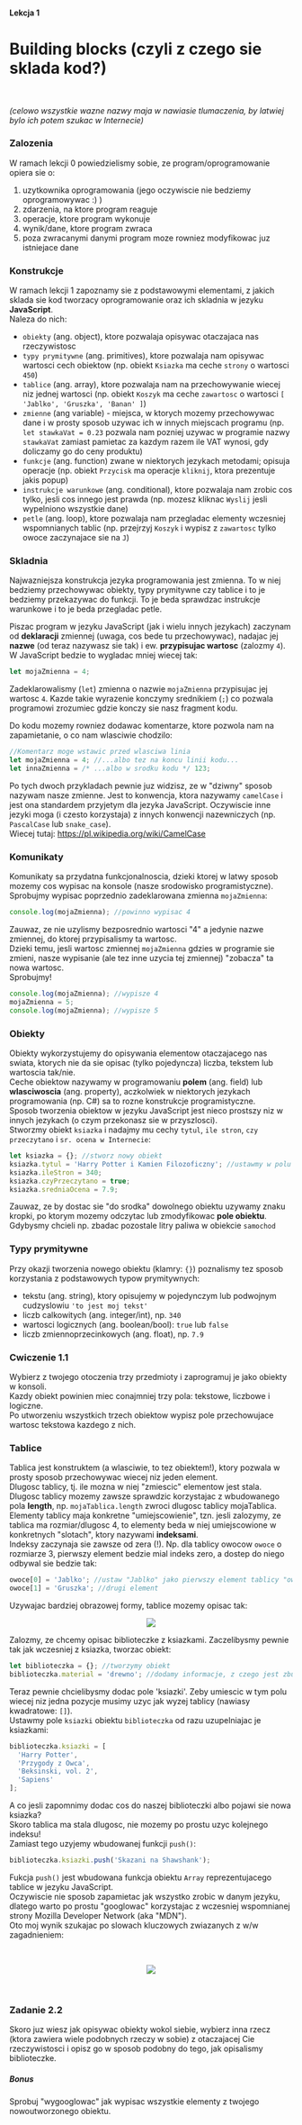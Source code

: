 #### Lekcja 1
# Building blocks (czyli z czego sie sklada kod?)

</br>

*(celowo wszystkie wazne nazwy maja w nawiasie tlumaczenia, by latwiej bylo ich potem szukac w Internecie)*

### Zalozenia

W ramach lekcji 0 powiedzielismy sobie, ze program/oprogramowanie opiera sie o:
1. uzytkownika oprogramowania (jego oczywiscie nie bedziemy oprogramowywac :) )
2. zdarzenia, na ktore program reaguje
3. operacje, ktore program wykonuje
4. wynik/dane, ktore program zwraca
5. poza zwracanymi danymi program moze rowniez modyfikowac juz istniejace dane

### Konstrukcje

W ramach lekcji 1 zapoznamy sie z podstawowymi elementami, z jakich sklada sie kod tworzacy oprogramowanie oraz ich skladnia w jezyku **JavaScript**.<br>
Naleza do nich:
- `obiekty` (ang. object), ktore pozwalaja opisywac otaczajaca nas rzeczywistosc
- `typy prymitywne` (ang. primitives), ktore pozwalaja nam opisywac wartosci cech obiektow (np. obiekt `Ksiazka` ma ceche `strony` o wartosci `450`)
- `tablice` (ang. array), ktore pozwalaja nam na przechowywanie wiecej niz jednej wartosci (np. obiekt `Koszyk` ma ceche `zawartosc` o wartosci `[ 'Jablko', 'Gruszka', 'Banan' ]`)
- `zmienne` (ang variable) - miejsca, w ktorych mozemy przechowywac dane i w prosty sposob uzywac ich w innych miejscach programu (np. `let stawkaVat = 0.23` pozwala nam pozniej uzywac w programie nazwy `stawkaVat` zamiast pamietac za kazdym razem ile VAT wynosi, gdy doliczamy go do ceny produktu)
- `funkcje` (ang. function) zwane w niektorych jezykach metodami; opisuja operacje (np. obiekt `Przycisk` ma operacje `kliknij`, ktora prezentuje jakis popup)
- `instrukcje warunkowe` (ang. conditional), ktore pozwalaja nam zrobic cos tylko, jesli cos innego jest prawda (np. mozesz kliknac `Wyslij` jesli wypelniono wszystkie dane)
- `petle` (ang. loop), ktore pozwalaja nam przegladac elementy wczesniej wspomnianych tablic (np. przejrzyj `Koszyk` i wypisz z `zawartosc` tylko owoce zaczynajace sie na `J`)

### Skladnia

Najwazniejsza konstrukcja jezyka programowania jest zmienna. To w niej bedziemy przechowywac obiekty, typy prymitywne czy tablice i to je bedziemy przekazywac do funkcji. To je beda sprawdzac instrukcje warunkowe i to je beda przegladac petle.<br>

Piszac program w jezyku JavaScript (jak i wielu innych jezykach) zaczynam od **deklaracji** zmiennej (uwaga, cos bede tu przechowywac), nadajac jej **nazwe** (od teraz nazywasz sie tak) i ew. **przypisujac wartosc** (zalozmy `4`).<br>
W JavaScript bedzie to wygladac mniej wiecej tak:
```javascript
let mojaZmienna = 4;
```
Zadeklarowalismy (`let`) zmienna o nazwie `mojaZmienna` przypisujac jej wartosc `4`. Kazde takie wyrazenie konczymy srednikiem (`;`) co pozwala programowi zrozumiec gdzie konczy sie nasz fragment kodu.<br>

Do kodu mozemy rowniez dodawac komentarze, ktore pozwola nam na zapamietanie, o co nam wlasciwie chodzilo:
```javascript
//Komentarz moge wstawic przed wlasciwa linia
let mojaZmienna = 4; //...albo tez na koncu linii kodu...
let innaZmienna = /* ...albo w srodku kodu */ 123;
```

Po tych dwoch przykladach pewnie juz widzisz, ze w "dziwny" sposob nazywam nasze zmienne. Jest to konwencja, ktora nazywamy `camelCase` i jest ona standardem przyjetym dla jezyka JavaScript. Oczywiscie inne jezyki moga (i czesto korzystaja) z innych konwencji nazewniczych (np. `PascalCase` lub `snake_case`).<br>
Wiecej tutaj: https://pl.wikipedia.org/wiki/CamelCase

### Komunikaty

Komunikaty sa przydatna funkcjonalnoscia, dzieki ktorej w latwy sposob mozemy cos wypisac na konsole (nasze srodowisko programistyczne).
Sprobujmy wypisac poprzednio zadeklarowana zmienna `mojaZmienna`:
```javascript
console.log(mojaZmienna); //powinno wypisac 4
```

Zauwaz, ze nie uzylismy bezposrednio wartosci "4" a jedynie nazwe zmiennej, do ktorej przypisalismy ta wartosc.<br>
Dzieki temu, jesli wartosc zmiennej `mojaZmienna` gdzies w programie sie zmieni, nasze wypisanie (ale tez inne uzycia tej zmiennej) "zobacza" ta nowa wartosc.<br>
Sprobujmy!

```javascript
console.log(mojaZmienna); //wypisze 4
mojaZmienna = 5;
console.log(mojaZmienna); //wypisze 5
```

### Obiekty

Obiekty wykorzystujemy do opisywania elementow otaczajacego nas swiata, ktorych nie da sie opisac (tylko pojedyncza) liczba, tekstem lub wartoscia tak/nie.<br>
Ceche obiektow nazywamy w programowaniu **polem** (ang. field) lub **wlasciwoscia** (ang. property), aczkolwiek w niektorych jezykach programowania (np. C#) sa to rozne konstrukcje programistyczne.<br>
Sposob tworzenia obiektow w jezyku JavaScript jest nieco prostszy niz w innych jezykach (o czym przekonasz sie w przyszlosci).<br>
Stworzmy obiekt `ksiazka` i nadajmy mu cechy `tytul`, `ile stron`, `czy przeczytano` i `sr. ocena w Internecie`:
```javascript
let ksiazka = {}; //stworz nowy obiekt
ksiazka.tytul = 'Harry Potter i Kamien Filozoficzny'; //ustawmy w polu 'tytul' wartosc 'Harry Potter (...)
ksiazka.ileStron = 340;
ksiazka.czyPrzeczytano = true;
ksiazka.sredniaOcena = 7.9;
```
Zauwaz, ze by dostac sie "do srodka" dowolnego obiektu uzywamy znaku kropki, po ktorym mozemy odczytac lub zmodyfikowac **pole obiektu**. Gdybysmy chcieli np. zbadac pozostale litry paliwa w obiekcie `samochod`

### Typy prymitywne

Przy okazji tworzenia nowego obiektu (klamry: `{}`) poznalismy tez sposob korzystania z podstawowych typow prymitywnych:
- tekstu (ang. string), ktory opisujemy w pojedynczym lub podwojnym cudzyslowiu `'to jest moj tekst'`
- liczb calkowitych (ang. integer/int), np. `340`
- wartosci logicznych (ang. boolean/bool): `true` lub `false`
- liczb zmiennoprzecinkowych (ang. float), np. `7.9`

### Cwiczenie 1.1

Wybierz z twojego otoczenia trzy przedmioty i zaprogramuj je jako obiekty w konsoli.<br>
Kazdy obiekt powinien miec conajmniej trzy pola: tekstowe, liczbowe i logiczne.<br>
Po utworzeniu wszystkich trzech obiektow wypisz pole przechowujace wartosc tekstowa kazdego z nich.<br>

### Tablice

Tablica jest konstruktem (a wlasciwie, to tez obiektem!), ktory pozwala w prosty sposob przechowywac wiecej niz jeden element.<br>
Dlugosc tablicy, tj. ile mozna w niej "zmiescic" elementow jest stala. Dlugosc tablicy mozemy zawsze sprawdzic korzystajac z wbudowanego pola **length**, np. `mojaTablica.length` zwroci dlugosc tablicy mojaTablica.<br>
Elementy tablicy maja konkretne "umiejscowienie", tzn. jesli zalozymy, ze tablica ma rozmiar/dlugosc 4, to elementy beda w niej umiejscowione w konkretnych "slotach", ktory nazywami **indeksami**.<br>
Indeksy zaczynaja sie zawsze od zera (!). Np. dla tablicy owocow `owoce` o rozmiarze 3, pierwszy element bedzie mial indeks zero, a dostep do niego odbywal sie bedzie tak:
```javascript
owoce[0] = 'Jablko'; //ustaw "Jablko" jako pierwszy element tablicy "owoce"
owoce[1] = 'Gruszka'; //drugi element
```
Uzywajac bardziej obrazowej formy, tablice mozemy opisac tak:
<br>
<p align="center">
<img src="https://user-images.githubusercontent.com/6330789/137792165-c4066b37-0f99-463a-902a-1453dafe05de.png" />
</p>


Zalozmy, ze chcemy opisac biblioteczke z ksiazkami. Zaczelibysmy pewnie tak jak wczesniej z ksiazka, tworzac obiekt:
```javascript
let biblioteczka = {}; //tworzymy obiekt
biblioteczka.material = 'drewno'; //dodamy informacje, z czego jest zbudowana
```
Teraz pewnie chcielibysmy dodac pole 'ksiazki'. Zeby umiescic w tym polu wiecej niz jedna pozycje musimy uzyc jak wyzej tablicy (nawiasy kwadratowe: `[]`).<br>
Ustawmy pole `ksiazki` obiektu `biblioteczka` od razu uzupelniajac je ksiazkami:
```javascript
biblioteczka.ksiazki = [
  'Harry Potter',
  'Przygody z Owca',
  'Beksinski, vol. 2',
  'Sapiens'
];
```

A co jesli zapomnimy dodac cos do naszej biblioteczki albo pojawi sie nowa ksiazka? <br>
Skoro tablica ma stala dlugosc, nie mozemy po prostu uzyc kolejnego indeksu! <br>
Zamiast tego uzyjemy wbudowanej funkcji `push()`:
```javascript
biblioteczka.ksiazki.push('Skazani na Shawshank');
```

Fukcja `push()` jest wbudowana funkcja obiektu `Array` reprezentujacego tablice w jezyku JavaScript. <br>
Oczywiscie nie sposob zapamietac jak wszystko zrobic w danym jezyku, dlatego warto po prostu "googlowac" korzystajac z wczesniej wspomnianej strony Mozilla Developer Network (aka "MDN").<br>
Oto moj wynik szukajac po slowach kluczowych zwiazanych z w/w zagadnieniem:

<br>
<p align="center">
<img src="https://user-images.githubusercontent.com/6330789/137793349-efbc1699-ec9c-4b70-9a26-a1d09db9104e.png" />
</p>

<br>

### Zadanie 2.2

Skoro juz wiesz jak opisywac obiekty wokol siebie, wybierz inna rzecz (ktora zawiera wiele podobnych rzeczy w sobie) z otaczajacej Cie rzeczywistosci i opisz go w sposob podobny do tego, jak opisalismy biblioteczke.

##### Bonus
Sprobuj "wygooglowac" jak wypisac wszystkie elementy z twojego nowoutworzonego obiektu.
